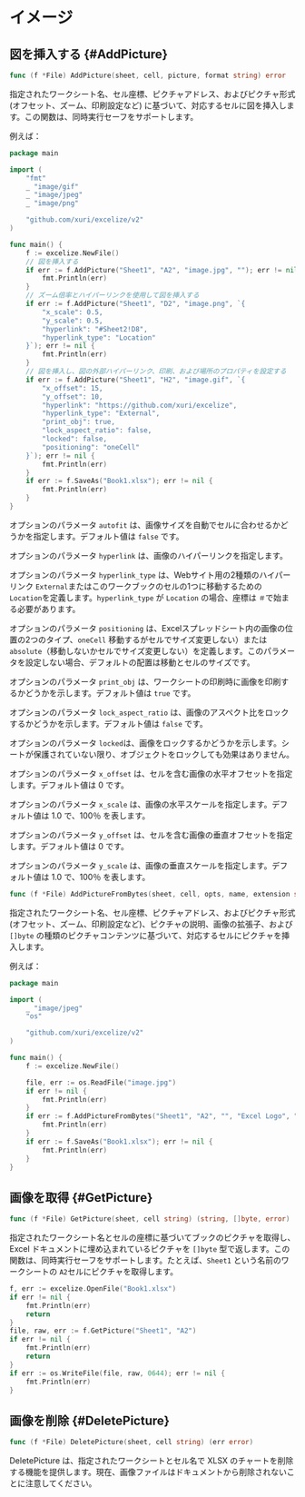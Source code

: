 # イメージ

## 図を挿入する {#AddPicture}

```go
func (f *File) AddPicture(sheet, cell, picture, format string) error
```

指定されたワークシート名、セル座標、ピクチャアドレス、およびピクチャ形式 (オフセット、ズーム、印刷設定など) に基づいて、対応するセルに図を挿入します。この関数は、同時実行セーフをサポートします。

例えば：

```go
package main

import (
    "fmt"
    _ "image/gif"
    _ "image/jpeg"
    _ "image/png"

    "github.com/xuri/excelize/v2"
)

func main() {
    f := excelize.NewFile()
    // 図を挿入する
    if err := f.AddPicture("Sheet1", "A2", "image.jpg", ""); err != nil {
        fmt.Println(err)
    }
    // ズーム倍率とハイパーリンクを使用して図を挿入する
    if err := f.AddPicture("Sheet1", "D2", "image.png", `{
        "x_scale": 0.5,
        "y_scale": 0.5,
        "hyperlink": "#Sheet2!D8",
        "hyperlink_type": "Location"
    }`); err != nil {
        fmt.Println(err)
    }
    // 図を挿入し、図の外部ハイパーリンク、印刷、および場所のプロパティを設定する
    if err := f.AddPicture("Sheet1", "H2", "image.gif", `{
        "x_offset": 15,
        "y_offset": 10,
        "hyperlink": "https://github.com/xuri/excelize",
        "hyperlink_type": "External",
        "print_obj": true,
        "lock_aspect_ratio": false,
        "locked": false,
        "positioning": "oneCell"
    }`); err != nil {
        fmt.Println(err)
    }
    if err := f.SaveAs("Book1.xlsx"); err != nil {
        fmt.Println(err)
    }
}
```

オプションのパラメータ `autofit` は、画像サイズを自動でセルに合わせるかどうかを指定します。デフォルト値は `false` です。

オプションのパラメータ `hyperlink` は、画像のハイパーリンクを指定します。

オプションのパラメータ `hyperlink_type` は、Webサイト用の2種類のハイパーリンク `External`またはこのワークブックのセルの1つに移動するための `Location`を定義します。`hyperlink_type` が `Location` の場合、座標は `＃`で始まる必要があります。

オプションのパラメータ `positioning` は、Excelスプレッドシート内の画像の位置の2つのタイプ、`oneCell` 移動するがセルでサイズ変更しない）または `absolute`（移動しないかセルでサイズ変更しない）を定義します。このパラメータを設定しない場合、デフォルトの配置は移動とセルのサイズです。

オプションのパラメータ `print_obj` は、ワークシートの印刷時に画像を印刷するかどうかを示します。デフォルト値は `true` です。

オプションのパラメータ `lock_aspect_ratio` は、画像のアスペクト比をロックするかどうかを示します。デフォルト値は `false` です。

オプションのパラメータ `locked`は、画像をロックするかどうかを示します。シートが保護されていない限り、オブジェクトをロックしても効果はありません。

オプションのパラメータ `x_offset` は、セルを含む画像の水平オフセットを指定します。デフォルト値は 0 です。

オプションのパラメータ `x_scale` は、画像の水平スケールを指定します。デフォルト値は 1.0 で、100％ を表します。

オプションのパラメータ `y_offset` は、セルを含む画像の垂直オフセットを指定します。デフォルト値は 0 です。

オプションのパラメータ `y_scale` は、画像の垂直スケールを指定します。デフォルト値は 1.0 で、100％ を表します。

```go
func (f *File) AddPictureFromBytes(sheet, cell, opts, name, extension string, file []byte) error
```

指定されたワークシート名、セル座標、ピクチャアドレス、およびピクチャ形式 (オフセット、ズーム、印刷設定など)、ピクチャの説明、画像の拡張子、および `[]byte` の種類のピクチャコンテンツに基づいて、対応するセルにピクチャを挿入します。

例えば：

```go
package main

import (
    _ "image/jpeg"
    "os"

    "github.com/xuri/excelize/v2"
)

func main() {
    f := excelize.NewFile()

    file, err := os.ReadFile("image.jpg")
    if err != nil {
        fmt.Println(err)
    }
    if err := f.AddPictureFromBytes("Sheet1", "A2", "", "Excel Logo", ".jpg", file); err != nil {
        fmt.Println(err)
    }
    if err := f.SaveAs("Book1.xlsx"); err != nil {
        fmt.Println(err)
    }
}
```

## 画像を取得 {#GetPicture}

```go
func (f *File) GetPicture(sheet, cell string) (string, []byte, error)
```

指定されたワークシート名とセルの座標に基づいてブックのピクチャを取得し、Excel ドキュメントに埋め込まれているピクチャを `[]byte` 型で返します。この関数は、同時実行セーフをサポートします。たとえば、`Sheet1` という名前のワークシートの `A2`セルにピクチャを取得します。

```go
f, err := excelize.OpenFile("Book1.xlsx")
if err != nil {
    fmt.Println(err)
    return
}
file, raw, err := f.GetPicture("Sheet1", "A2")
if err != nil {
    fmt.Println(err)
    return
}
if err := os.WriteFile(file, raw, 0644); err != nil {
    fmt.Println(err)
}
```

## 画像を削除 {#DeletePicture}

```go
func (f *File) DeletePicture(sheet, cell string) (err error)
```

DeletePicture は、指定されたワークシートとセル名で XLSX のチャートを削除する機能を提供します。現在、画像ファイルはドキュメントから削除されないことに注意してください。
